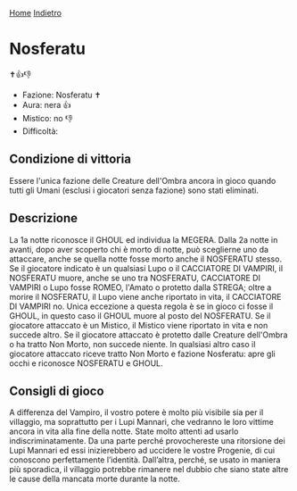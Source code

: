 [Home](/wherewolf-rules)
[Indietro](..)

# Nosferatu

<span class='emoji'>✝️👍👎</span>

- Fazione: Nosferatu <span class='emoji'>✝️</span>
- Aura: nera <span class='emoji'>👍</span>
- Mistico: no <span class='emoji'>👎</span>
- Difficoltà: 

## Condizione di vittoria

Essere l'unica fazione delle Creature dell'Ombra ancora in gioco quando tutti gli Umani (esclusi i giocatori senza fazione) sono stati eliminati.

## Descrizione

La 1a notte riconosce il GHOUL ed individua la MEGERA. Dalla 2a notte in avanti, dopo aver scoperto chi è morto di notte, può sceglierne uno da attaccare, anche se quella notte fosse morto anche il NOSFERATU stesso. Se il giocatore indicato è un qualsiasi Lupo o il CACCIATORE DI VAMPIRI, il NOSFERATU muore, anche se uno tra NOSFERATU, CACCIATORE DI VAMPIRI o Lupo fosse ROMEO, l'Amato o protetto dalla STREGA; oltre a morire il NOSFERATU, il Lupo viene anche riportato in vita, il CACCIATORE DI VAMPIRI no. Unica eccezione a questa regola è se in gioco ci fosse il GHOUL, in questo caso il GHOUL muore al posto del NOSFERATU. Se il giocatore attaccato è un Mistico, il Mistico viene riportato in vita e non succede altro. Se il giocatore attaccato è protetto dalle Creature dell'Ombra o ha tratto Non Morto, non succede niente. In qualsiasi altro caso il giocatore attaccato riceve tratto Non Morto e fazione Nosferatu: apre gli occhi e riconosce NOSFERATU e GHOUL.

## Consigli di gioco

A differenza del Vampiro, il vostro potere è molto più visibile sia per il villaggio, ma soprattutto per i Lupi Mannari, che vedranno le loro vittime ancora in vita alla fine della notte. State molto attenti ad usarlo indiscriminatamente. Da una parte perché provochereste una ritorsione dei Lupi Mannari ed essi inizierebbero ad uccidere le vostre Progenie, di cui conoscono perfettamente l’identità. Dall’altra, perché, se usato in maniera più sporadica, il villaggio potrebbe rimanere nel dubbio che siano state altre le cause della mancata morte durante la notte.
